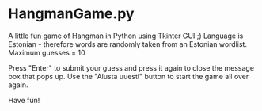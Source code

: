 # HangmanGame.py
A little fun game of Hangman in Python using Tkinter GUI ;)
Language is Estonian - therefore words are randomly taken from an Estonian wordlist.
Maximum guesses = 10

Press "Enter" to submit your guess and press it again to close the message box that pops up.
Use the "Alusta uuesti" button to start the game all over again.

Have fun!

